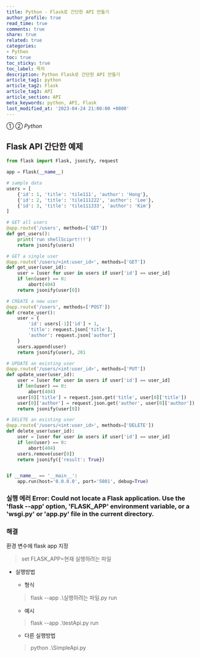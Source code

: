```yaml
---
title: Python - Flask로 간단한 API 만들기
author_profile: true
read_time: true
comments: true
share: true
related: true
categories:
- Python
toc: true
toc_sticky: true
toc_label: 목차
description: Python Flask로 간단한 API 만들기
article_tag1: python
article_tag2: Flask
article_tag3: API
article_section: API
meta_keywords: python, API, Flask
last_modified_at: '2023-04-24 21:00:00 +0800'
---
```

① ② *Python* 

## Flask API 간단한 예제
```python
from flask import Flask, jsonify, request

app = Flask(__name__)

# sample data
users = [
    {'id': 1, 'title': 'tile111', 'author': 'Hong'},
    {'id': 2, 'title': 'tile111222', 'author': 'Lee'},
    {'id': 3, 'title': 'tile111333', 'author': 'Kim'}
]

# GET all users
@app.route('/users', methods=['GET'])
def get_users():
    print('run shellSciprt!!!')
    return jsonify(users)

# GET a single user
@app.route('/users/<int:user_id>', methods=['GET'])
def get_user(user_id):
    user = [user for user in users if user['id'] == user_id]
    if len(user) == 0:
        abort(404)
    return jsonify(user[0])

# CREATE a new user
@app.route('/users', methods=['POST'])
def create_user():
    user = {
        'id': users[-1]['id'] + 1,
        'title': request.json['title'],
        'author': request.json['author']
    }
    users.append(user)
    return jsonify(user), 201

# UPDATE an existing user
@app.route('/users/<int:user_id>', methods=['PUT'])
def update_user(user_id):
    user = [user for user in users if user['id'] == user_id]
    if len(user) == 0:
        abort(404)
    user[0]['title'] = request.json.get('title', user[0]['title'])
    user[0]['author'] = request.json.get('author', user[0]['author'])
    return jsonify(user[0])

# DELETE an existing user
@app.route('/users/<int:user_id>', methods=['DELETE'])
def delete_user(user_id):
    user = [user for user in users if user['id'] == user_id]
    if len(user) == 0:
        abort(404)
    users.remove(user[0])
    return jsonify({'result': True})


if __name__ == '__main__':
    app.run(host='0.0.0.0', port='5001', debug=True)
```


### 실행 에러 Error: Could not locate a Flask application. Use the 'flask --app' option, 'FLASK_APP' environment variable, or a 'wsgi.py' or 'app.py' file in the current directory.

### 해결 

환경 변수에 flask app 지정

> set FLASK_APP=현재 실행하려는 파일


- 실행방법

    - 형식
    > flask --app .\실행하려는 파일.py run

    - 예시
    > flask --app .\testApi.py run

    - 다른 실행방법
    > python .\SimpleApi.py
